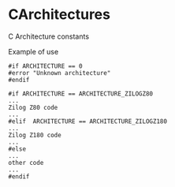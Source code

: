 # CArchitectures
C Architecture constants

Example of use

```
#if ARCHITECTURE == 0
#error "Unknown architecture"
#endif

#if ARCHITECTURE == ARCHITECTURE_ZILOGZ80
...
Zilog Z80 code
...
#elif  ARCHITECTURE == ARCHITECTURE_ZILOGZ180
...
Zilog Z180 code
...
#else
...
other code
...
#endif
```
